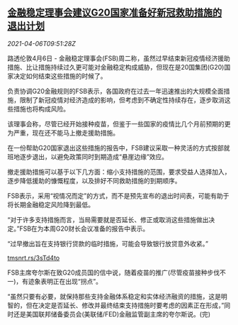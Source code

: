 <!--1617703262000-->
[金融稳定理事会建议G20国家准备好新冠救助措施的退出计划](https://cn.reuters.com/article/fsb-covid-stimulus-g20-0406-idCNKBS2BT129)
------

<div><i>2021-04-06T09:51:28Z</i></div><p>路透伦敦4月6日 - 金融稳定理事会(FSB)周二称，虽然过早结束新冠疫情经济援助措施、比让措施持续过久更可能对金融稳定构成威胁，但现在是20国集团(G20)国家决定如何结束这些措施的时候了。</p><p>负责协调G20金融规则的FSB表示，各国政府在过去一年迅速推出的大规模全面措施，限制了新冠疫情对经济造成的影响，但考虑到不确定性持续存在，逐步取消这些措施也将构成风险。</p><p>该理事会称，尽管已经开始接种疫苗，但鉴于一些国家的疫情比几个月前预期的更为严重，现在还不能马上撤走援助措施。</p><p>在一份帮助G20国家退出这些措施的报告中，FSB建议采取一种灵活的方式按部就班地逐步退出，以避免政策同时到期造成“悬崖边缘”效应。</p><p>撤走援助措施可以基于以下几方面：缩小支持措施的范围，要求受益人选择加入，逐步降低援助的慷慨程度，以及排好不同救助措施的到期顺序。</p><p>FSB表示，采用“视情况而定”的方式，而不是预先宣布的退出时间表，可能有助于将长期金融稳定风险降到最低。</p><p>“对于许多支持措施而言，当局需要就是否延长、修正或取消这些措施做出决定。”FSB在为本周G20财长会议准备的报告中表示。</p><p>“过早撤出旨在支持银行贷款的临时措施，可能会导致银行放贷意外收紧。”</p><p><a href="https://tmsnrt.rs/3sTd4to">tmsnrt.rs/3sTd4to</a></p><p>FSB主席夸尔斯在致G20成员国的信中说，随着疫苗的推广(尽管疫苗接种步伐不一)，有迹象表明正在出现“拐点”。</p><p>“虽然只要有必要，就保持那些支持金融体系稳定和实体经济融资的措施，这是明智的，但在决定是否延长、修改并最终结束支持措施时要考虑的因素正在形成，”同时还是美国联邦储备委员会(美联储/FED)金融监管副主席的夸尔斯说。(完)</p>
